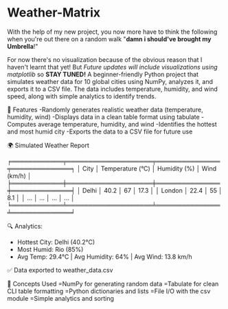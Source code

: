# Weather-Matrix
With the help of my new project, you now more have to think the following when you're out there on a random walk "**damn i should've brought my Umbrella**!"

For now there's no visualization because of the obvious reason that I haven't learnt that yet!
But *Future updates will include visualizations using matplotlib* so **STAY TUNED!**
A beginner-friendly Python project that simulates weather data for 10 global cities using NumPy, analyzes it, and exports it to a CSV file. The data includes temperature, humidity, and wind speed, along with simple analytics to identify trends.

📌 Features
-Randomly generates realistic weather data (temperature, humidity, wind)
-Displays data in a clean table format using tabulate
-Computes average temperature, humidity, and wind
-Identifies the hottest and most humid city
-Exports the data to a CSV file for future use

🌍 Simulated Weather Report

╒════════════╤════════════════════╤═══════════════╤══════════════╕
│ City       │ Temperature (°C)   │ Humidity (%)  │ Wind (km/h)  │
╞════════════╪════════════════════╪═══════════════╪══════════════╡
│ Delhi      │ 40.2               │ 67            │ 17.3         │
│ London     │ 22.4               │ 55            │ 8.1          │
│ ...        │ ...                │ ...           │ ...          │
╘════════════╧════════════════════╧═══════════════╧══════════════╛

🔍 Analytics:
- Hottest City: Delhi (40.2°C)
- Most Humid: Rio (85%)
- Avg Temp: 29.4°C | Avg Humidity: 64% | Avg Wind: 13.8 km/h

✅ Data exported to weather_data.csv

🧠 Concepts Used
=NumPy for generating random data
=Tabulate for clean CLI table formatting
=Python dictionaries and lists
=File I/O with the csv module
=Simple analytics and sorting


